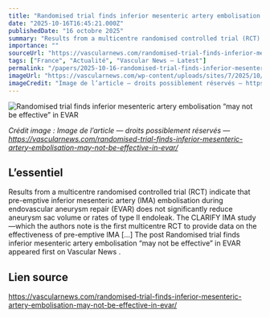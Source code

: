 ```yaml
---
title: "Randomised trial finds inferior mesenteric artery embolisation “may not be effective” in EVAR"
date: "2025-10-16T16:45:21.000Z"
publishedDate: "16 octobre 2025"
summary: "Results from a multicentre randomised controlled trial (RCT) indicate that pre-emptive inferior mesenteric artery (IMA) embolisation during endovascular aneurysm repair (EVAR) does not significantly reduce aneurysm sac volume or rates of type II endoleak. The CLARIFY IMA study—which the authors note is the first multicentre RCT to provide data on the effectiveness of pre-emptive IMA [&#8230;] The post Randomised trial finds inferior mesenteric artery embolisation “may not be effective” in EVAR appeared first on Vascular News ."
importance: ""
sourceUrl: "https://vascularnews.com/randomised-trial-finds-inferior-mesenteric-artery-embolisation-may-not-be-effective-in-evar/"
tags: ["France", "Actualité", "Vascular News — Latest"]
permalink: "/papers/2025-10-16-randomised-trial-finds-inferior-mesenteric-artery-embolisation-may-not-be-effective-in-evar"
imageUrl: "https://vascularnews.com/wp-content/uploads/sites/7/2025/10/Shigeo-Ichihashi.png"
imageCredit: "Image de l’article — droits possiblement réservés — https://vascularnews.com/randomised-trial-finds-inferior-mesenteric-artery-embolisation-may-not-be-effective-in-evar/"
---
```


![Randomised trial finds inferior mesenteric artery embolisation “may not be effective” in EVAR](https://vascularnews.com/wp-content/uploads/sites/7/2025/10/Shigeo-Ichihashi.png)

*Crédit image : Image de l’article — droits possiblement réservés — https://vascularnews.com/randomised-trial-finds-inferior-mesenteric-artery-embolisation-may-not-be-effective-in-evar/*

## L’essentiel

Results from a multicentre randomised controlled trial (RCT) indicate that pre-emptive inferior mesenteric artery (IMA) embolisation during endovascular aneurysm repair (EVAR) does not significantly reduce aneurysm sac volume or rates of type II endoleak. The CLARIFY IMA study—which the authors note is the first multicentre RCT to provide data on the effectiveness of pre-emptive IMA [&#8230;] The post Randomised trial finds inferior mesenteric artery embolisation “may not be effective” in EVAR appeared first on Vascular News .

## Lien source

https://vascularnews.com/randomised-trial-finds-inferior-mesenteric-artery-embolisation-may-not-be-effective-in-evar/
